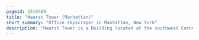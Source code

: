 ```yaml
---
pageid: 2519489
title: "Hearst Tower (Manhattan)"
short_summary: "Office skyscraper in Manhattan, New York"
description: "Hearst Tower is a Building located at the southwest Corner of 57th Street and eighth Avenue near columbus Circle in the midtown manhattan Neighborhood of new York City united States. It is the Headquarters of the Media Conglomerate Hearst Communications where many of his Publications and Communications Companies are located. The Hearst Tower consists of two Sections with a height Total of 597 Feet and 46 Stories. The six lowest Floors form the hearst Magazine Building designed by Joseph urban and George B. Post & Sons, which was completed in 1928. Above it is the hearst Tower Addition which was completed in 2006 and designed by norman Foster."
---
```

